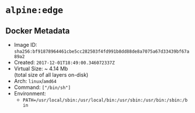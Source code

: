 # `alpine:edge`

## Docker Metadata

- Image ID: `sha256:bf91878964461cbe5cc282503f4fd991b8dd88de8a7075a67d33439bf67a89a2`
- Created: `2017-12-01T18:49:00.346072337Z`
- Virtual Size: ~ 4.14 Mb  
  (total size of all layers on-disk)
- Arch: `linux`/`amd64`
- Command: `["/bin/sh"]`
- Environment:
  - `PATH=/usr/local/sbin:/usr/local/bin:/usr/sbin:/usr/bin:/sbin:/bin`
